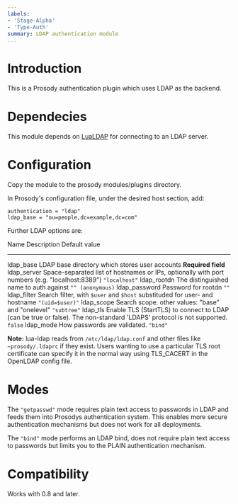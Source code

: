 ```yaml
---
labels:
- 'Stage-Alpha'
- 'Type-Auth'
summary: LDAP authentication module
...
```


Introduction
============

This is a Prosody authentication plugin which uses LDAP as the backend.

Dependecies
===========

This module depends on [LuaLDAP](http://www.keplerproject.org/lualdap/)
for connecting to an LDAP server.

Configuration
=============

Copy the module to the prosody modules/plugins directory.

In Prosody's configuration file, under the desired host section, add:

``` {.lua}
authentication = "ldap"
ldap_base = "ou=people,dc=example,dc=com"
```

Further LDAP options are:

  Name             Description                                                                                                            Default value
  ---------------- ---------------------------------------------------------------------------------------------------------------------- --------------------
  ldap\_base       LDAP base directory which stores user accounts                                                                         **Required field**
  ldap\_server     Space-separated list of hostnames or IPs, optionally with port numbers (e.g. "localhost:8389")                         `"localhost"`
  ldap\_rootdn     The distinguished name to auth against                                                                                 `"" (anonymous)`
  ldap\_password   Password for rootdn                                                                                                    `""`
  ldap\_filter     Search filter, with `$user` and `$host` substituded for user- and hostname                                             `"(uid=$user)"`
  ldap\_scope      Search scope. other values: "base" and "onelevel"                                                                      `"subtree"`
  ldap\_tls        Enable TLS (StartTLS) to connect to LDAP (can be true or false). The non-standard 'LDAPS' protocol is not supported.   `false`
  ldap\_mode       How passwords are validated.                                                                                           `"bind"`

**Note:** lua-ldap reads from `/etc/ldap/ldap.conf` and other files like
`~prosody/.ldaprc` if they exist. Users wanting to use a particular TLS
root certificate can specify it in the normal way using TLS\_CACERT in
the OpenLDAP config file.

Modes
=====

The `"getpasswd"` mode requires plain text access to passwords in LDAP
and feeds them into Prosodys authentication system. This enables more
secure authentication mechanisms but does not work for all deployments.

The `"bind"` mode performs an LDAP bind, does not require plain text
access to passwords but limits you to the PLAIN authentication
mechanism.

Compatibility
=============

Works with 0.8 and later.
